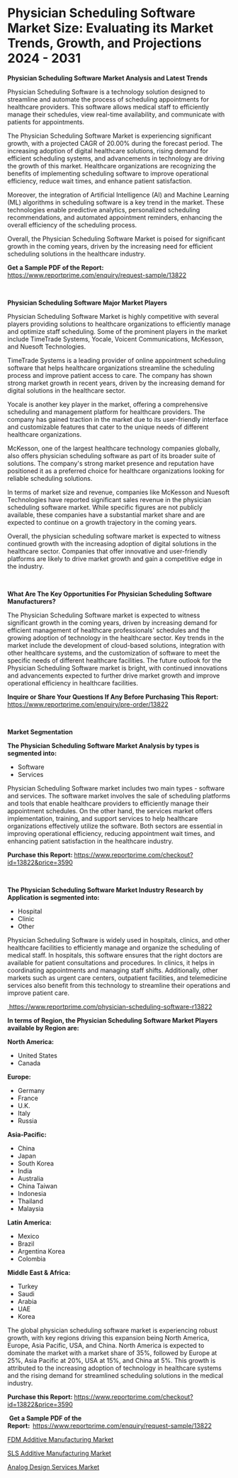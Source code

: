 <p><h1>Physician Scheduling Software Market Size: Evaluating its Market Trends, Growth, and Projections 2024 - 2031</h1></p><p><strong>Physician Scheduling Software Market Analysis and Latest Trends</strong></p>
<p><p>Physician Scheduling Software is a technology solution designed to streamline and automate the process of scheduling appointments for healthcare providers. This software allows medical staff to efficiently manage their schedules, view real-time availability, and communicate with patients for appointments.</p><p>The Physician Scheduling Software Market is experiencing significant growth, with a projected CAGR of 20.00% during the forecast period. The increasing adoption of digital healthcare solutions, rising demand for efficient scheduling systems, and advancements in technology are driving the growth of this market. Healthcare organizations are recognizing the benefits of implementing scheduling software to improve operational efficiency, reduce wait times, and enhance patient satisfaction.</p><p>Moreover, the integration of Artificial Intelligence (AI) and Machine Learning (ML) algorithms in scheduling software is a key trend in the market. These technologies enable predictive analytics, personalized scheduling recommendations, and automated appointment reminders, enhancing the overall efficiency of the scheduling process.</p><p>Overall, the Physician Scheduling Software Market is poised for significant growth in the coming years, driven by the increasing need for efficient scheduling solutions in the healthcare industry.</p></p>
<p><strong>Get a Sample PDF of the Report:&nbsp;</strong> <a href="https://www.reportprime.com/enquiry/request-sample/13822">https://www.reportprime.com/enquiry/request-sample/13822</a></p>
<p>&nbsp;</p>
<p><strong>Physician Scheduling Software Major Market Players</strong></p>
<p><p>Physician Scheduling Software Market is highly competitive with several players providing solutions to healthcare organizations to efficiently manage and optimize staff scheduling. Some of the prominent players in the market include TimeTrade Systems, Yocale, Voicent Communications, McKesson, and Nuesoft Technologies.</p><p>TimeTrade Systems is a leading provider of online appointment scheduling software that helps healthcare organizations streamline the scheduling process and improve patient access to care. The company has shown strong market growth in recent years, driven by the increasing demand for digital solutions in the healthcare sector.</p><p>Yocale is another key player in the market, offering a comprehensive scheduling and management platform for healthcare providers. The company has gained traction in the market due to its user-friendly interface and customizable features that cater to the unique needs of different healthcare organizations.</p><p>McKesson, one of the largest healthcare technology companies globally, also offers physician scheduling software as part of its broader suite of solutions. The company's strong market presence and reputation have positioned it as a preferred choice for healthcare organizations looking for reliable scheduling solutions.</p><p>In terms of market size and revenue, companies like McKesson and Nuesoft Technologies have reported significant sales revenue in the physician scheduling software market. While specific figures are not publicly available, these companies have a substantial market share and are expected to continue on a growth trajectory in the coming years.</p><p>Overall, the physician scheduling software market is expected to witness continued growth with the increasing adoption of digital solutions in the healthcare sector. Companies that offer innovative and user-friendly platforms are likely to drive market growth and gain a competitive edge in the industry.</p></p>
<p>&nbsp;</p>
<p><strong>What Are The Key Opportunities For Physician Scheduling Software Manufacturers?</strong></p>
<p><p>The Physician Scheduling Software market is expected to witness significant growth in the coming years, driven by increasing demand for efficient management of healthcare professionals' schedules and the growing adoption of technology in the healthcare sector. Key trends in the market include the development of cloud-based solutions, integration with other healthcare systems, and the customization of software to meet the specific needs of different healthcare facilities. The future outlook for the Physician Scheduling Software market is bright, with continued innovations and advancements expected to further drive market growth and improve operational efficiency in healthcare facilities.</p></p>
<p><strong>Inquire or Share Your Questions If Any Before Purchasing This Report:</strong> <a href="https://www.reportprime.com/enquiry/pre-order/13822">https://www.reportprime.com/enquiry/pre-order/13822</a></p>
<p>&nbsp;</p>
<p><strong>Market Segmentation</strong></p>
<p><strong>The Physician Scheduling Software Market Analysis by types is segmented into:</strong></p>
<p><ul><li>Software</li><li>Services</li></ul></p>
<p><p>Physician Scheduling Software market includes two main types - software and services. The software market involves the sale of scheduling platforms and tools that enable healthcare providers to efficiently manage their appointment schedules. On the other hand, the services market offers implementation, training, and support services to help healthcare organizations effectively utilize the software. Both sectors are essential in improving operational efficiency, reducing appointment wait times, and enhancing patient satisfaction in the healthcare industry.</p></p>
<p><strong>Purchase this Report:&nbsp;</strong><a href="https://www.reportprime.com/checkout?id=13822&price=3590">https://www.reportprime.com/checkout?id=13822&price=3590</a></p>
<p>&nbsp;</p>
<p><strong>The Physician Scheduling Software Market Industry Research by Application is segmented into:</strong></p>
<p><ul><li>Hospital</li><li>Clinic</li><li>Other</li></ul></p>
<p><p>Physician Scheduling Software is widely used in hospitals, clinics, and other healthcare facilities to efficiently manage and organize the scheduling of medical staff. In hospitals, this software ensures that the right doctors are available for patient consultations and procedures. In clinics, it helps in coordinating appointments and managing staff shifts. Additionally, other markets such as urgent care centers, outpatient facilities, and telemedicine services also benefit from this technology to streamline their operations and improve patient care.</p></p>
<p><a href="https://www.reportprime.com/physician-scheduling-software-r13822">&nbsp;https://www.reportprime.com/physician-scheduling-software-r13822</a></p>
<p><strong>In terms of Region, the Physician Scheduling Software Market Players available by Region are:</strong></p>
<p>
    <p> <strong> North America: </strong>
        <ul>
            <li>United States</li>
            <li>Canada</li>
        </ul>
        </p> 
    <p> <strong> Europe: </strong>
        <ul>
            <li>Germany</li>
            <li>France</li>
            <li>U.K.</li>
            <li>Italy</li>
            <li>Russia</li>
        </ul>
        </p> 
    <p> <strong> Asia-Pacific: </strong>
        <ul>
            <li>China</li>
            <li>Japan</li>
            <li>South Korea</li>
            <li>India</li>
            <li>Australia</li>
            <li>China Taiwan</li>
            <li>Indonesia</li>
            <li>Thailand</li>
            <li>Malaysia</li>
        </ul>
        </p> 
    <p> <strong> Latin America: </strong>
        <ul>
            <li>Mexico</li>
            <li>Brazil</li>
            <li>Argentina Korea</li>
            <li>Colombia</li>
        </ul>
        </p> 
    <p> <strong> Middle East & Africa: </strong>
        <ul>
            <li>Turkey</li>
            <li>Saudi</li>
            <li>Arabia</li>
            <li>UAE</li>
            <li>Korea</li>
        </ul>
    </p>
    </p>
<p><p>The global physician scheduling software market is experiencing robust growth, with key regions driving this expansion being North America, Europe, Asia Pacific, USA, and China. North America is expected to dominate the market with a market share of 35%, followed by Europe at 25%, Asia Pacific at 20%, USA at 15%, and China at 5%. This growth is attributed to the increasing adoption of technology in healthcare systems and the rising demand for streamlined scheduling solutions in the medical industry.</p></p>
<p><strong>Purchase this Report: </strong><a href="https://www.reportprime.com/checkout?id=13822&price=3590">https://www.reportprime.com/checkout?id=13822&price=3590</a></p>
<p>&nbsp;<strong>Get a Sample PDF of the Report:&nbsp;&nbsp;</strong><a href="https://www.reportprime.com/enquiry/request-sample/13822">https://www.reportprime.com/enquiry/request-sample/13822</a></p>
<p><strong></strong></p>
<p><p><a href="https://github.com/marthawweekle/Market-Research-Report-List-2/blob/main/fdm-additive-manufacturing-market.md">FDM Additive Manufacturing Market</a></p><p><a href="https://github.com/HenrietteMills1/Market-Research-Report-List-2/blob/main/sls-additive-manufacturing-market.md">SLS Additive Manufacturing Market</a></p><p><a href="https://github.com/SheilaBruen2023/Market-Research-Report-List-2/blob/main/analog-design-services-market.md">Analog Design Services Market</a></p></p>